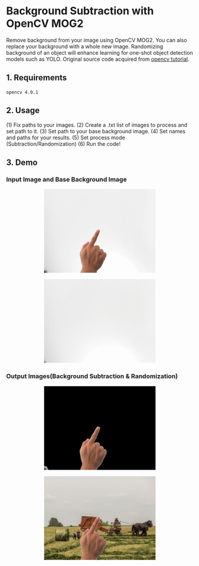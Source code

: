 # Background Subtraction with OpenCV MOG2
Remove background from your image using OpenCV MOG2. You can also replace your background with a whole new image. Randomizing background of an object will enhance learning for one-shot object detection models such as YOLO. Original source code acquired from [opencv tutorial](https://docs.opencv.org/master/d1/dc5/tutorial_background_subtraction.html).

## 1. Requirements
```
opencv 4.0.1
```

## 2. Usage
(1) Fix paths to your images. 
(2) Create a .txt list of images to process and set path to it.
(3) Set path to your base background image.
(4) Set names and paths for your results. 
(5) Set process mode (Subtraction/Randomization)
(6) Run the code!

## 3. Demo
### Input Image and Base Background Image
<p align="center">
  <img width="300" src="https://github.com/taehyunzzz/background_processing/blob/master/samples/input.jpg">
</p> <p align="center">
  <img width="300" src="https://github.com/taehyunzzz/background_processing/blob/master/samples/base_background.jpg">
</p>

### Output Images(Background Subtraction & Randomization)
<p align="center">
  <img width="300" src="https://github.com/taehyunzzz/background_processing/blob/master/samples/output_subtracted.jpg">
</p> <p align="center">
  <img width="300" src="https://github.com/taehyunzzz/background_processing/blob/master/samples/output_random.jpg">
</p>

